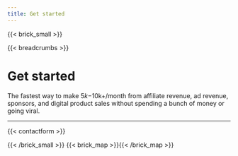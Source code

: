 ```yaml
---
title: Get started
---
```

{{< brick_small >}}

{{< breadcrumbs >}}

# Get started

The fastest way to make $5k-$10k+/month from affiliate revenue, ad revenue, sponsors, and digital product sales without spending a bunch of money or going viral.

---

{{< contactform >}}

{{< /brick_small >}}
{{< brick_map >}}{{< /brick_map >}}
